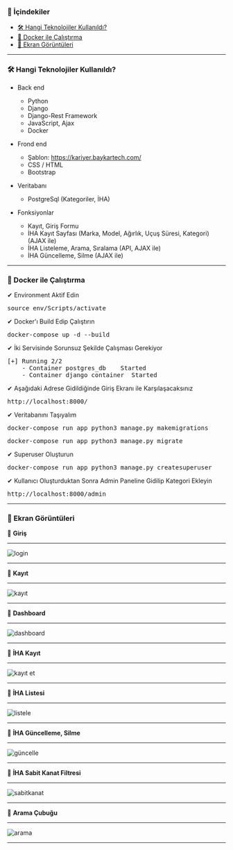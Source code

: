 ### 📖 İçindekiler
- [🛠 Hangi Teknolojiler Kullanıldı?](#-hangi-teknolojiler-kullanıldı)
- [🐳 Docker ile Çalıştırma](#-docker-ile-çalıştırma)
- [📸 Ekran Görüntüleri](#-ekran-görüntüleri)
_____
### 🛠 Hangi Teknolojiler Kullanıldı?
- Back end
    * Python
    * Django
    * Django-Rest Framework
    * JavaScript, Ajax
    * Docker
- Frond end
    * Şablon: https://kariyer.baykartech.com/
    * CSS / HTML
    * Bootstrap
- Veritabanı 
    * PostgreSql (Kategoriler, İHA)

- Fonksiyonlar
    * Kayıt, Giriş Formu
    * İHA Kayıt Sayfası (Marka, Model, Ağırlık, Uçuş Süresi, Kategori) (AJAX ile)
    * İHA Listeleme, Arama, Sıralama (API, AJAX ile)
    * İHA Güncelleme, Silme (AJAX ile)
_____
### 🐳 Docker ile Çalıştırma

✔ Environment Aktif Edin
<pre>source env/Scripts/activate</pre>

✔ Docker'ı Build Edip Çalıştırın
<pre>docker-compose up -d --build</pre>

✔ İki Servisinde Sorunsuz Şekilde Çalışması Gerekiyor
<pre>
[+] Running 2/2
    - Container postgres_db    Started
    - Container django_container  Started
</pre>

✔ Aşağıdaki Adrese Gidildiğinde Giriş Ekranı ile Karşılaşacaksınız
<pre>http://localhost:8000/</pre>

✔ Veritabanını Taşıyalım
<pre>docker-compose run app python3 manage.py makemigrations</pre>

<pre>docker-compose run app python3 manage.py migrate</pre>

✔ Superuser Oluşturun
<pre>docker-compose run app python3 manage.py createsuperuser</pre>

✔ Kullanıcı Oluşturduktan Sonra Admin Paneline Gidilip Kategori Ekleyin
<pre>http://localhost:8000/admin</pre>
_____
### 📸 Ekran Görüntüleri

📌 <b>Giriş</b>
_____
![login](https://user-images.githubusercontent.com/84662757/220663143-4e80e498-781f-4c55-9220-dd036f9aac0f.png)
_____
📌 <b>Kayıt</b>
_____
![kayıt](https://user-images.githubusercontent.com/84662757/220663228-096c5716-8fe3-4dfb-aa49-9940cd5852b4.png)
_____
📌 <b>Dashboard</b>
_____
![dashboard](https://user-images.githubusercontent.com/84662757/220707214-185cc271-f186-4359-a97f-73daa8e5325f.png)
_____
📌 <b>İHA Kayıt</b>
_____
![kayıt et](https://user-images.githubusercontent.com/84662757/220707695-2f9a9a7f-89da-4056-b49e-5b8402607958.png)
_____
📌 <b>İHA Listesi</b>
_____
![listele](https://user-images.githubusercontent.com/84662757/220706692-1b5d8607-b0cd-4678-95e4-b705ce6b123b.png)
_____
📌 <b>İHA Güncelleme, Silme</b>
_____
![güncelle](https://user-images.githubusercontent.com/84662757/220707393-993519f2-db25-4125-9cc6-638256ec6cc5.png)
_____
📌 <b>İHA Sabit Kanat Filtresi</b>
_____
![sabitkanat](https://user-images.githubusercontent.com/84662757/220706621-e6ec93a5-a2ac-403d-b94e-5f37685c15b0.png)
_____
📌 <b>Arama Çubuğu</b>
_____
![arama](https://user-images.githubusercontent.com/84662757/220706646-87739a7d-f269-41c8-a178-d910d24d8f2f.png)
_____
